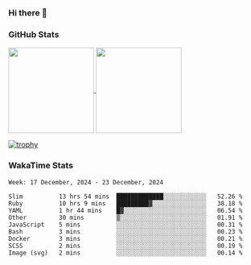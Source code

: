 ### Hi there 👋

### GitHub Stats

<a href="https://github.com/anuraghazra/github-readme-stats">
  <img align="center" height="170px" src="https://github-readme-stats.vercel.app/api/top-langs/?username=tksfjt1024&layout=compact&count_private=true&show_icons=true&show_icons=true&theme=graywhite" />
</a>
<a href="https://github.com/anuraghazra/github-readme-stats">
  <img align="center" height="170px" src="https://github-readme-stats.vercel.app/api?username=tksfjt1024&count_private=true&show_icons=true&show_icons=true&theme=graywhite" />
</a>

[![trophy](https://github-profile-trophy.vercel.app/?username=tksfjt1024)](https://github.com/ryo-ma/github-profile-trophy)

### WakaTime Stats

<!--START_SECTION:waka-->
```text
Week: 17 December, 2024 - 23 December, 2024

Slim          13 hrs 54 mins  █████████████░░░░░░░░░░░░   52.26 % 
Ruby          10 hrs 9 mins   █████████▓░░░░░░░░░░░░░░░   38.18 % 
YAML          1 hr 44 mins    █▓░░░░░░░░░░░░░░░░░░░░░░░   06.54 % 
Other         30 mins         ▒░░░░░░░░░░░░░░░░░░░░░░░░   01.91 % 
JavaScript    5 mins          ░░░░░░░░░░░░░░░░░░░░░░░░░   00.31 % 
Bash          3 mins          ░░░░░░░░░░░░░░░░░░░░░░░░░   00.23 % 
Docker        3 mins          ░░░░░░░░░░░░░░░░░░░░░░░░░   00.21 % 
SCSS          2 mins          ░░░░░░░░░░░░░░░░░░░░░░░░░   00.19 % 
Image (svg)   2 mins          ░░░░░░░░░░░░░░░░░░░░░░░░░   00.14 % 
```
<!--END_SECTION:waka-->
